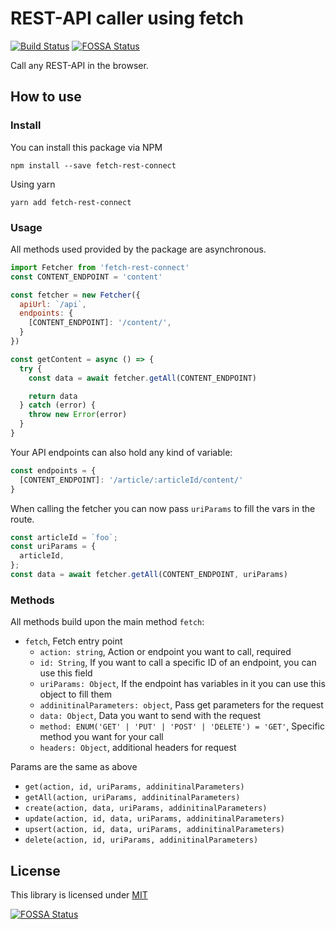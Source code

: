 # REST-API caller using fetch

[![Build Status](https://travis-ci.org/drublic/fetch-rest-connect.svg?branch=master)](https://travis-ci.org/drublic/fetch-rest-connect)
[![FOSSA Status](https://app.fossa.io/api/projects/git%2Bgithub.com%2Fdrublic%2Ffetch-rest-connect.svg?type=shield)](https://app.fossa.io/projects/git%2Bgithub.com%2Fdrublic%2Ffetch-rest-connect?ref=badge_shield)

Call any REST-API in the browser.

## How to use

### Install

You can install this package via NPM

    npm install --save fetch-rest-connect

Using yarn

    yarn add fetch-rest-connect

### Usage

All methods used provided by the package are asynchronous.

```javascript
import Fetcher from 'fetch-rest-connect'
const CONTENT_ENDPOINT = 'content'

const fetcher = new Fetcher({
  apiUrl: `/api`,
  endpoints: {
    [CONTENT_ENDPOINT]: '/content/',
  }
})

const getContent = async () => {
  try {
    const data = await fetcher.getAll(CONTENT_ENDPOINT)

    return data
  } catch (error) {
    throw new Error(error)
  }
}
```

Your API endpoints can also hold any kind of variable:

```javascript
const endpoints = {
  [CONTENT_ENDPOINT]: '/article/:articleId/content/'
}
```

When calling the fetcher you can now pass `uriParams` to fill the vars in the
route.

```javascript
const articleId = `foo`;
const uriParams = {
  articleId,
};
const data = await fetcher.getAll(CONTENT_ENDPOINT, uriParams)
```

### Methods

All methods build upon the main method `fetch`:

* `fetch`, Fetch entry point
  * `action: string`, Action or endpoint you want to call, required
  * `id: String`, If you want to call a specific ID of an endpoint, you can use this field
  * `uriParams: Object`, If the endpoint has variables in it you can use this object to fill them
  * `addinitinalParameters: object`, Pass get parameters for the request
  * `data: Object`, Data you want to send with the request
  * `method: ENUM('GET' | 'PUT' | 'POST' | 'DELETE') = 'GET'`, Specific method you want for your call
  * `headers: Object`, additional headers for request

Params are the same as above

* `get(action, id, uriParams, addinitinalParameters)`
* `getAll(action, uriParams, addinitinalParameters)`
* `create(action, data, uriParams, addinitinalParameters)`
* `update(action, id, data, uriParams, addinitinalParameters)`
* `upsert(action, id, data, uriParams, addinitinalParameters)`
* `delete(action, id, uriParams, addinitinalParameters)`

## License

This library is licensed under [MIT](./LICENSE)

[![FOSSA Status](https://app.fossa.io/api/projects/git%2Bgithub.com%2Fdrublic%2Ffetch-rest-connect.svg?type=large)](https://app.fossa.io/projects/git%2Bgithub.com%2Fdrublic%2Ffetch-rest-connect?ref=badge_large)
